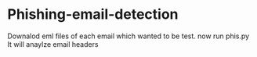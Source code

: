 # Phishing-email-detection
Downalod eml files of each email which wanted  to be test.
now run
phis.py
It will anaylze email headers
